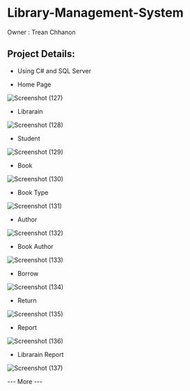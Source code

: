 # Library-Management-System
Owner : Trean Chhanon

## Project Details:

- Using C# and SQL Server


- Home Page

![Screenshot (127)](https://github.com/TreanChhanon/Library-Management-System/assets/123797735/6ed398c9-6cf6-4bd5-8408-e2c82884717b)

- Librarain

![Screenshot (128)](https://github.com/TreanChhanon/Library-Management-System/assets/123797735/a4dc99c8-8de2-44d1-b5d0-996c9f79c609)

- Student 

![Screenshot (129)](https://github.com/TreanChhanon/Library-Management-System/assets/123797735/9a125719-075f-4a7a-b66f-3972e7acc894)

- Book

![Screenshot (130)](https://github.com/TreanChhanon/Library-Management-System/assets/123797735/c6093e74-ccec-452a-9049-80fac27c0182)

- Book Type

![Screenshot (131)](https://github.com/TreanChhanon/Library-Management-System/assets/123797735/95c87a50-f722-4f86-992c-2c785580966e)

- Author

![Screenshot (132)](https://github.com/TreanChhanon/Library-Management-System/assets/123797735/17a090ed-6344-4e42-8cf4-597806494ea0)

- Book Author

![Screenshot (133)](https://github.com/TreanChhanon/Library-Management-System/assets/123797735/2e43f6c3-2f47-4fea-adec-a8b96a9f3274)

- Borrow

![Screenshot (134)](https://github.com/TreanChhanon/Library-Management-System/assets/123797735/8f482210-fbe5-4115-82fa-778adc7a68d2)

- Return

![Screenshot (135)](https://github.com/TreanChhanon/Library-Management-System/assets/123797735/d440b2c7-c266-43c3-a193-ea215536f139)

- Report

![Screenshot (136)](https://github.com/TreanChhanon/Library-Management-System/assets/123797735/e9be1f68-9eda-4fdd-b9f1-faa9f1e47af7)

- Librarain Report

![Screenshot (137)](https://github.com/TreanChhanon/Library-Management-System/assets/123797735/8f66efc2-55d9-48ce-99a7-481f1ac54c93)

--- More ---
